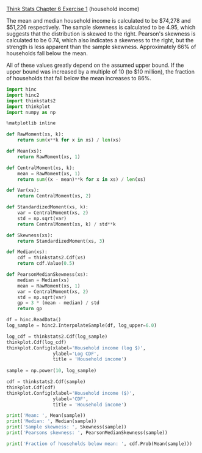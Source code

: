 [Think Stats Chapter 6 Exercise 1](http://greenteapress.com/thinkstats2/html/thinkstats2007.html#toc60) (household income)

The mean and median household income is calculated to be $74,278 and $51,226 respectively. The sample skewness is calculated to be 4.95, which suggests that the distribution is skewed to the right. Pearson's skewness is calculated to be 0.74, which also indicates a skewness to the right, but the strength is less apparent than the sample skewness. Approximately 66% of households fall below the mean. 

All of these values greatly depend on the assumed upper bound. If the upper bound was increased by a multiple of 10 (to $10 million), the fraction of households that fall below the mean increases to 86%.

```python
import hinc
import hinc2
import thinkstats2
import thinkplot
import numpy as np

%matplotlib inline

def RawMoment(xs, k):
    return sum(x**k for x in xs) / len(xs)

def Mean(xs):
    return RawMoment(xs, 1)

def CentralMoment(xs, k):
    mean = RawMoment(xs, 1)
    return sum((x - mean)**k for x in xs) / len(xs)

def Var(xs):
    return CentralMoment(xs, 2)

def StandardizedMoment(xs, k):
    var = CentralMoment(xs, 2)
    std = np.sqrt(var)
    return CentralMoment(xs, k) / std**k

def Skewness(xs):
    return StandardizedMoment(xs, 3)

def Median(xs):
    cdf = thinkstats2.Cdf(xs)
    return cdf.Value(0.5)

def PearsonMedianSkewness(xs):
    median = Median(xs)
    mean = RawMoment(xs, 1)
    var = CentralMoment(xs, 2)
    std = np.sqrt(var)
    gp = 3 * (mean - median) / std
    return gp

df = hinc.ReadData()
log_sample = hinc2.InterpolateSample(df, log_upper=6.0)

log_cdf = thinkstats2.Cdf(log_sample)
thinkplot.Cdf(log_cdf)
thinkplot.Config(xlabel='Household income (log $)',
                 ylabel='Log CDF',
                 title = 'Household income')
                 
sample = np.power(10, log_sample)

cdf = thinkstats2.Cdf(sample)
thinkplot.Cdf(cdf)
thinkplot.Config(xlabel='Household income ($)',
                 ylabel='CDF',
                 title = 'Household income')

print('Mean: ', Mean(sample))
print('Median: ', Median(sample))
print('Sample skewness: ', Skewness(sample))
print('Pearsons skewness: ', PearsonMedianSkewness(sample))

print('Fraction of households below mean: ', cdf.Prob(Mean(sample)))
```
